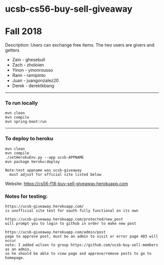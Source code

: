# ucsb-cs56-buy-sell-giveaway

# Fall 2018
Description: Users can exchange free items. The two users are givers and getters

- Zain - ghesebull
- Zach - zholoien
- Yinon - yinonrousso
- Rami - ramipinto
- Juan - juangonzalez20
- Derek - derektkbang

---

### To run locally
```
mvn clean
mvn compile
mvn spring-boot:run
```

---

### To deploy to heroku
```
mvn clean
mvn compile
./setHerokuEnv.py --app ucsb-APPNAME
mvn package heroku:deploy

Note:test appname was ucsb-giveaway
  must adjust for official site listed below 

```
Website: https://cs56-f18-buy-sell-giveaway.herokuapp.com


### Notes for testing:

```
https://ucsb-giveaway.herokuapp.com/
is unofficial site test for oauth fully functional on its own

https://ucsb-giveaway.herokuapp.com/protected/new_post
will prompt you to login to github in order to make new post

https://ucsb-giveaway.herokuapp.com/admin/post
page to approve post, must be an admin to visit or error page 403 will occur
note: I added wilson to group https://github.com/ucsb-buy-sell-members as an admin, 
so he should be able to view page and approve/remove posts to go to homepage.
```
